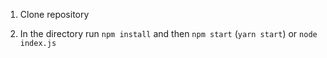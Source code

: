 1. Clone repository

2. In the directory run `npm install` and then `npm start` (`yarn start`) or `node index.js` 